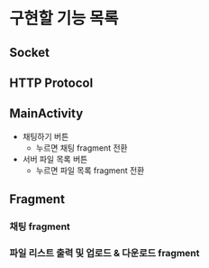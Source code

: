 # 구현할 기능 목록

## Socket

## HTTP Protocol


## MainActivity
- 채팅하기 버튼
  - 누르면 채팅 fragment 전환
- 서버 파일 목록 버튼
  - 누르면 파일 목록 fragment 전환

## Fragment

### 채팅 fragment

### 파일 리스트 출력 및 업로드 & 다운로드 fragment